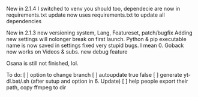 New in 2.1.4
I switched to venv you should too,
dependecie are now in requirements.txt
update now uses requirements.txt to update all dependencies

New in 2.1.3
new versioning system, Lang, Featureset, patch/bugfix
Adding new settings will nolonger break on first launch.
Python & pip executable name is now saved in settings
fixed very stupid bugs. I mean 0. Goback now works on Videos & subs.
new debug feature

Osana is still not finished, lol.

To do:
        [    ] option to change branch
        [    ] autoupdate true false
        [    ] generate yt-dl.bat/.sh (after sutup and option in 6. Update)
        [    ] help people export their path, copy ffmpeg to dir 
